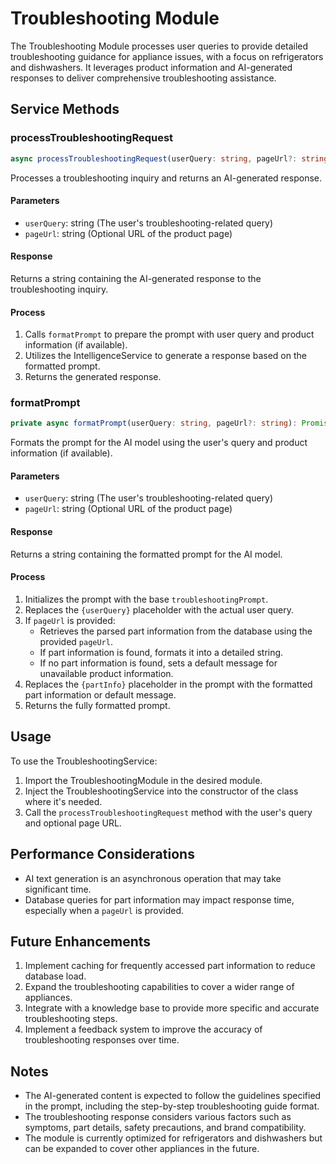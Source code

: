 # Troubleshooting Module

The Troubleshooting Module processes user queries to provide detailed troubleshooting guidance for appliance issues, with a focus on refrigerators and dishwashers. It leverages product information and AI-generated responses to deliver comprehensive troubleshooting assistance.

## Service Methods

### processTroubleshootingRequest

```typescript
async processTroubleshootingRequest(userQuery: string, pageUrl?: string): Promise<string>
```

Processes a troubleshooting inquiry and returns an AI-generated response.

#### Parameters

- `userQuery`: string (The user's troubleshooting-related query)
- `pageUrl`: string (Optional URL of the product page)

#### Response

Returns a string containing the AI-generated response to the troubleshooting inquiry.

#### Process

1. Calls `formatPrompt` to prepare the prompt with user query and product information (if available).
2. Utilizes the IntelligenceService to generate a response based on the formatted prompt.
3. Returns the generated response.

### formatPrompt

```typescript
private async formatPrompt(userQuery: string, pageUrl?: string): Promise<string>
```

Formats the prompt for the AI model using the user's query and product information (if available).

#### Parameters

- `userQuery`: string (The user's troubleshooting-related query)
- `pageUrl`: string (Optional URL of the product page)

#### Response

Returns a string containing the formatted prompt for the AI model.

#### Process

1. Initializes the prompt with the base `troubleshootingPrompt`.
2. Replaces the `{userQuery}` placeholder with the actual user query.
3. If `pageUrl` is provided:
   - Retrieves the parsed part information from the database using the provided `pageUrl`.
   - If part information is found, formats it into a detailed string.
   - If no part information is found, sets a default message for unavailable product information.
4. Replaces the `{partInfo}` placeholder in the prompt with the formatted part information or default message.
5. Returns the fully formatted prompt.

## Usage

To use the TroubleshootingService:

1. Import the TroubleshootingModule in the desired module.
2. Inject the TroubleshootingService into the constructor of the class where it's needed.
3. Call the `processTroubleshootingRequest` method with the user's query and optional page URL.

## Performance Considerations

- AI text generation is an asynchronous operation that may take significant time.
- Database queries for part information may impact response time, especially when a `pageUrl` is provided.

## Future Enhancements

1. Implement caching for frequently accessed part information to reduce database load.
2. Expand the troubleshooting capabilities to cover a wider range of appliances.
3. Integrate with a knowledge base to provide more specific and accurate troubleshooting steps.
4. Implement a feedback system to improve the accuracy of troubleshooting responses over time.

## Notes

- The AI-generated content is expected to follow the guidelines specified in the prompt, including the step-by-step troubleshooting guide format.
- The troubleshooting response considers various factors such as symptoms, part details, safety precautions, and brand compatibility.
- The module is currently optimized for refrigerators and dishwashers but can be expanded to cover other appliances in the future.